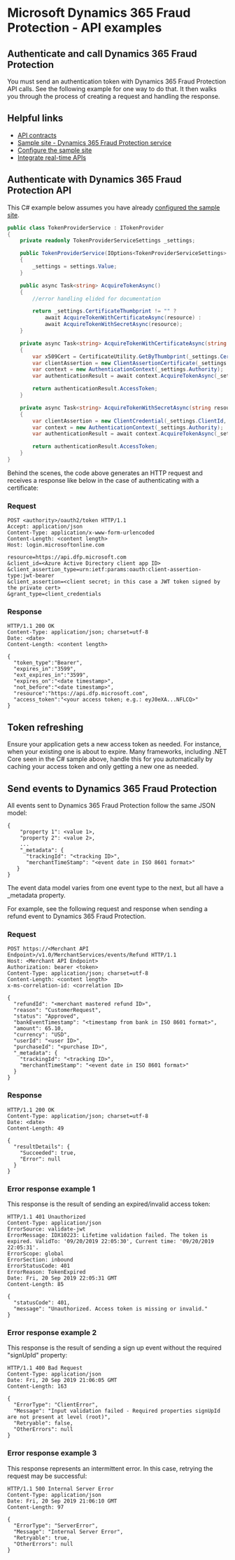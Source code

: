 # Microsoft Dynamics 365 Fraud Protection - API examples
## Authenticate and call Dynamics 365 Fraud Protection

You must send an authentication token with Dynamics 365 Fraud Protection API calls. See the following example for one way to do that. It then walks you through the process of creating a request and handling the response.

## Helpful links
- [API contracts](https://apidocs.microsoft.com/services/dynamics365fraudprotection)
- [Sample site - Dynamics 365 Fraud Protection service](../src/Infrastructure/Services/FraudProtectionService.cs)
- [Configure the sample site](./Configure&#32;the&#32;sample&#32;site.md)
- [Integrate real-time APIs](https://go.microsoft.com/fwlink/?linkid=2085128)

## Authenticate with Dynamics 365 Fraud Protection API
This C# example below assumes you have already [configured the sample site](./Configure&#32;the&#32;sample&#32;site.md).

```csharp
public class TokenProviderService : ITokenProvider
{
    private readonly TokenProviderServiceSettings _settings;

    public TokenProviderService(IOptions<TokenProviderServiceSettings> settings)
    {
        _settings = settings.Value;
    }

    public async Task<string> AcquireTokenAsync()
    {
        //error handling elided for documentation

        return _settings.CertificateThumbprint != "" ?
            await AcquireTokenWithCertificateAsync(resource) :
            await AcquireTokenWithSecretAsync(resource);
    }

    private async Task<string> AcquireTokenWithCertificateAsync(string resource)
    {
        var x509Cert = CertificateUtility.GetByThumbprint(_settings.CertificateThumbprint);
        var clientAssertion = new ClientAssertionCertificate(_settings.ClientId, x509Cert);
        var context = new AuthenticationContext(_settings.Authority);
        var authenticationResult = await context.AcquireTokenAsync(_settings.Resource, clientAssertion);

        return authenticationResult.AccessToken;
    }

    private async Task<string> AcquireTokenWithSecretAsync(string resource)
    {
        var clientAssertion = new ClientCredential(_settings.ClientId, _settings.ClientSecret);
        var context = new AuthenticationContext(_settings.Authority);
        var authenticationResult = await context.AcquireTokenAsync(_settings.Resource, clientAssertion);

        return authenticationResult.AccessToken;
    }
}
```

Behind the scenes, the code above generates an HTTP request and receives a response like below in the case of authenticating with a certificate:

### Request
```http
POST <authority>/oauth2/token HTTP/1.1
Accept: application/json
Content-Type: application/x-www-form-urlencoded
Content-Length: <content length>
Host: login.microsoftonline.com

resource=https://api.dfp.microsoft.com
&client_id=<Azure Active Directory client app ID>
&client_assertion_type=urn:ietf:params:oauth:client-assertion-type:jwt-bearer
&client_assertion=<client secret; in this case a JWT token signed by the private cert>
&grant_type=client_credentials
```
### Response
```http
HTTP/1.1 200 OK
Content-Type: application/json; charset=utf-8
Date: <date>
Content-Length: <content length>

{
  "token_type":"Bearer",
  "expires_in":"3599",
  "ext_expires_in":"3599",
  "expires_on":"<date timestamp>",
  "not_before":"<date timestamp>",
  "resource":"https://api.dfp.microsoft.com",
  "access_token":"<your access token; e.g.: eyJ0eXA...NFLCQ>"
}
```

## Token refreshing
Ensure your application gets a new access token as needed. For instance, when your existing one is about to expire. Many frameworks, including .NET Core seen in the C# sample above, handle this for you automatically by caching your access token and only getting a new one as needed.  

## Send events to Dynamics 365 Fraud Protection
All events sent to Dynamics 365 Fraud Protection follow the same JSON model:
```
{
    "property 1": <value 1>,
    "property 2": <value 2>,
    ...
    "_metadata": {
      "trackingId": "<tracking ID>",
      "merchantTimeStamp": "<event date in ISO 8601 format>"
   }
}
```

The event data model varies from one event type to the next, but all have a _metadata property.

For example, see the following request and response when sending a refund event to Dynamics 365 Fraud Protection.

### Request

```http
POST https://<Merchant API Endpoint>/v1.0/MerchantServices/events/Refund HTTP/1.1
Host: <Merchant API Endpoint>
Authorization: bearer <token>
Content-Type: application/json; charset=utf-8
Content-Length: <content length>
x-ms-correlation-id: <correlation ID>

{
  "refundId": "<merchant mastered refund ID>",
  "reason": "CustomerRequest",
  "status": "Approved",
  "bankEventTimestamp": "<timestamp from bank in ISO 8601 format>",
  "amount": 65.10,
  "currency": "USD",
  "userId": "<user ID>",
  "purchaseId": "<purchase ID>",
  "_metadata": {
    "trackingId": "<tracking ID>",
    "merchantTimeStamp": "<event date in ISO 8601 format>"
  }
}
```
### Response
```http
HTTP/1.1 200 OK
Content-Type: application/json; charset=utf-8
Date: <date>
Content-Length: 49

{
  "resultDetails": {
    "Succeeded": true,
    "Error": null
  }
}
```

### Error response example 1
This response is the result of sending an expired/invalid access token:
```http
HTTP/1.1 401 Unauthorized
Content-Type: application/json
ErrorSource: validate-jwt
ErrorMessage: IDX10223: Lifetime validation failed. The token is expired. ValidTo: '09/20/2019 22:05:30', Current time: '09/20/2019 22:05:31'.
ErrorScope: global
ErrorSection: inbound
ErrorStatusCode: 401
ErrorReason: TokenExpired
Date: Fri, 20 Sep 2019 22:05:31 GMT
Content-Length: 85

{
  "statusCode": 401,
  "message": "Unauthorized. Access token is missing or invalid."
}
```

### Error response example 2
This response is the result of sending a sign up event without the required "signUpId" property:
```http
HTTP/1.1 400 Bad Request
Content-Type: application/json
Date: Fri, 20 Sep 2019 21:06:05 GMT
Content-Length: 163

{
  "ErrorType": "ClientError",
  "Message": "Input validation failed - Required properties signUpId are not present at level (root)",
  "Retryable": false,
  "OtherErrors": null
}
```

### Error response example 3
This response represents an intermittent error. In this case, retrying the request may be successful:
```http
HTTP/1.1 500 Internal Server Error
Content-Type: application/json
Date: Fri, 20 Sep 2019 21:06:10 GMT
Content-Length: 97

{
  "ErrorType": "ServerError",
  "Message": "Internal Server Error",
  "Retryable": true,
  "OtherErrors": null
}
```
